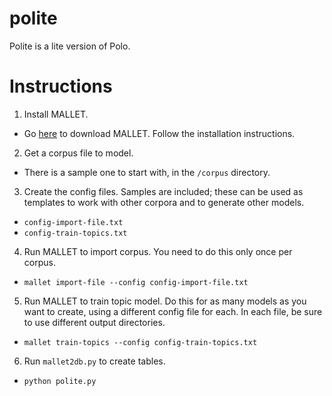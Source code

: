 # polite

Polite is a lite version of Polo.

# Instructions

1. Install MALLET.
  * Go [here](http://mallet.cs.umass.edu/download.php) to download MALLET. Follow the installation instructions.
2. Get a corpus file to model.
  * There is a sample one to start with, in the `/corpus` directory.
3. Create the config files. Samples are included; these can be used as templates to work with other corpora and to generate other models.
  * `config-import-file.txt`
  * `config-train-topics.txt`
4. Run MALLET to import corpus. You need to do this only once per corpus.
  * `mallet import-file --config config-import-file.txt`
5. Run MALLET to train topic model. Do this for as many models as you want to create, using a different config file for each. In each file, be sure to use different output directories. 
  * `mallet train-topics --config config-train-topics.txt`
6. Run `mallet2db.py` to create tables.
  * `python polite.py`